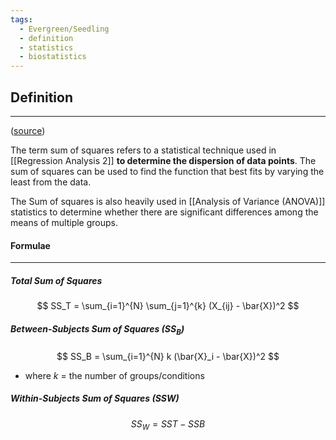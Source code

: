 ```yaml
---
tags:
  - Evergreen/Seedling
  - definition
  - statistics
  - biostatistics
---
```


## Definition
___
([source](https://www.investopedia.com/terms/s/sum-of-squares.asp))

The term sum of squares refers to a statistical technique used in [[Regression Analysis 2]] **to determine the dispersion of data points**. The sum of squares can be used to find the function that best fits by varying the least from the data.

The Sum of squares is also heavily used in [[Analysis of Variance (ANOVA)]] statistics to determine whether there are significant differences among the means of multiple groups.


#### Formulae
___

##### Total Sum of Squares
$$
SS_T = \sum_{i=1}^{N} \sum_{j=1}^{k} (X_{ij} - \bar{X})^2
$$

##### Between-Subjects Sum of Squares ($SS_B$)
$$
SS_B = \sum_{i=1}^{N} k (\bar{X}_i - \bar{X})^2
$$
- where $k$ = the number of groups/conditions

##### Within-Subjects Sum of Squares (SSW)
$$
SS_W = SST - SSB
$$

	